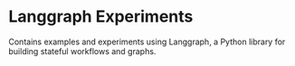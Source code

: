 # Langgraph Experiments

Contains examples and experiments using Langgraph, a Python library for building stateful workflows and graphs.
